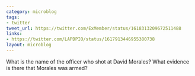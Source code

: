 ```yaml
---
category: microblog
tags:
- twitter
tweet_url: https://twitter.com/ExMember/status/1618313209672511488
links:
- https://twitter.com/LAPDPIO/status/1617913446955380738
layout: microblog
---
```

What is the name of the officer who shot at David Morales? What evidence is there that Morales was armed?
